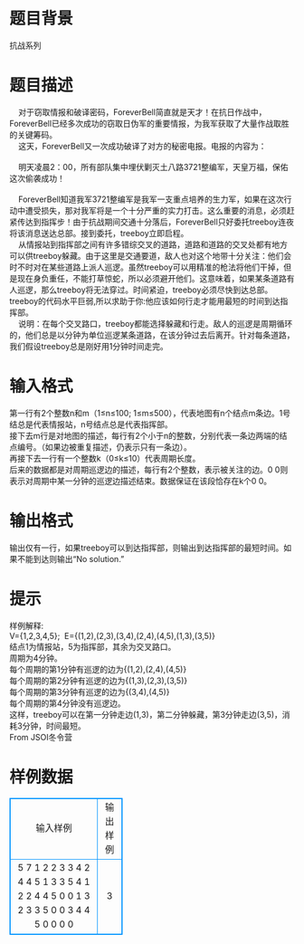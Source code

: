 # 

 
 # 题目背景 
抗战系列 

 
 # 题目描述 
&nbsp;&nbsp;&nbsp;&nbsp;对于窃取情报和破译密码，ForeverBell简直就是天才！在抗日作战中，ForeverBell已经多次成功的窃取日伪军的重要情报，为我军获取了大量作战取胜的关键筹码。<BR>&nbsp;&nbsp;&nbsp;&nbsp;这天，ForeverBell又一次成功破译了对方的秘密电报。电报的内容为：<BR><BR>&nbsp;&nbsp;&nbsp;&nbsp;明天凌晨2：00，所有部队集中埋伏剿灭土八路3721整编军，天皇万福，保佑这次偷袭成功！<BR><BR>&nbsp;&nbsp;&nbsp;&nbsp;ForeverBell知道我军3721整编军是我军一支重点培养的生力军，如果在这次行动中遭受损失，那对我军将是一个十分严重的实力打击。这么重要的消息，必须赶紧传达到指挥步！由于抗战期间交通十分落后，ForeverBell只好委托treeboy连夜将该消息送达总部。接到委托，treeboy立即启程。<BR>&nbsp;&nbsp;&nbsp;&nbsp;从情报站到指挥部之间有许多错综交叉的道路，道路和道路的交叉处都有地方可以供treeboy躲藏。由于这里是交通要道，敌人也对这个地带十分关注：他们会时不时对在某些道路上派人巡逻。虽然treeboy可以用精准的枪法将他们干掉，但是现在身负重任，不能打草惊蛇，所以必须避开他们。这意味着，如果某条道路有人巡逻，那么treeboy将无法穿过。时间紧迫，treeboy必须尽快到达总部。treeboy的代码水平巨弱,所以求助于你:他应该如何行走才能用最短的时间到达指挥部。<BR>&nbsp;&nbsp;&nbsp;&nbsp;说明：在每个交叉路口，treeboy都能选择躲藏和行走。敌人的巡逻是周期循环的，他们总是以分钟为单位巡逻某条道路，在该分钟过去后离开。针对每条道路，我们假设treeboy总是刚好用1分钟时间走完。<BR> 

 
 # 输入格式 
第一行有2个整数n和m（1≤n≤100;&nbsp;1≤m≤500），代表地图有n个结点m条边。1号结总是代表情报站，n号结点总是代表指挥部。<BR>接下去m行是对地图的描述，每行有2个小于n的整数，分别代表一条边两端的结点编号。（如果边被重复描述，仍表示只有一条边）。<BR>再接下去一行有一个整数k（0≤k≤10）代表周期长度。<BR>后来的数据都是对周期巡逻边的描述，每行有2个整数，表示被关注的边。0&nbsp;0则表示对周期中某一分钟的巡逻边描述结束。数据保证在该段恰存在k个0&nbsp;0。<BR> 

 
 # 输出格式 
输出仅有一行，如果treeboy可以到达指挥部，则输出到达指挥部的最短时间。如果不能到达则输出“No&nbsp;solution.” 

 
 # 提示 
样例解释:<BR>V={1,2,3,4,5};&nbsp;&nbsp;E={(1,2),(2,3),(3,4),(2,4),(4,5),(1,3),(3,5)}<BR>结点1为情报站，5为指挥部，其余为交叉路口。<BR>周期为4分钟。<BR>每个周期的第1分钟有巡逻的边为{(1,2),(2,4),(4,5)}<BR>每个周期的第2分钟有巡逻的边为{(1,3),(2,3),(3,5)}<BR>每个周期的第3分钟有巡逻的边为{(3,4),(4,5)}<BR>每个周期的第4分钟没有巡逻边。<BR>这样，treeboy可以在第一分钟走边(1,3)，第二分钟躲藏，第3分钟走边(3,5)，消耗3分钟，时间最短。<BR>From&nbsp;JSOI冬令营 
# 样例数据
<style>
        table,table tr th, table tr td { border:1px solid #0094ff; }
        table { width: 200px; min-height: 25px; line-height: 25px; text-align: center; border-collapse: collapse;}   
    </style>
<table>
	<tr>
		<td>输入样例</td>
		<td>输出样例</td>
	</tr>
<tr><td>5 7
1 2
2 3
3 4
2 4
4 5
1 3
3 5
4
1 2
2 4
4 5
0 0
1 3
2 3
3 5
0 0
3 4
4 5
0 0
0 0
</td><td>3
</td></tr></table>
